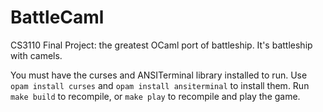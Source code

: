 # BattleCaml
CS3110 Final Project: the greatest OCaml port of battleship. It's battleship with camels.

You must have the curses and ANSITerminal library installed to run. Use `opam install curses` and `opam install ansiterminal` to install them.
Run `make build` to recompile, or `make play` to recompile and play the game.
